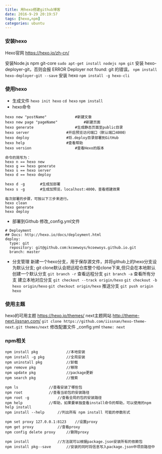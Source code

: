 ```yaml
---
title: 用hexo搭建github博客
date: 2016-9-29 20:19:57
tags: [hexo,npm]
categories: ubuntu
---
```



### 安装hexo
Hexo官网 https://hexo.io/zh-cn/

安装Node.js npm git-core
`sudo apt-get install nodejs npm git`
安装 hexo-deployer-git，否则会报 ERROR Deployer not found: git 的错误。
`npm install hexo-deployer-git --save`
安装 hexo
`npm install -g hexo-cli`
<!-- more -->

### 使用hexo
* 生成文件
`hexo init hexo`
`cd hexo`
`npm install`
* hexo命令
```
hexo new "postName"				#新建文章
hexo new page "pageName"			#新建页面
hexo generate					#生成静态页面至public目录
hexo server					#开启预览访问端口（默认端口4000）
hexo deploy					#将.deploy目录部署到GitHub
hexo help					#查看帮助
hexo version					#查看Hexo的版本

命令的简写为：
hexo n == hexo new
hexo g == hexo generate
hexo s == hexo server
hexo d == hexo deploy

hexo d -g		#生成加部署
hexo s -g		#生成加预览，localhost:4000，查看搭建效果

每次部署的步骤，可按以下三步来进行。
hexo clean
hexo generate
hexo deploy
```
* 部署到Github
修改_config.yml文件
```
# Deployment
## Docs: http://hexo.io/docs/deployment.html
deploy:
  type: git
  repository: git@github.com:kcoewoys/kcoewoys.github.io.git
  branch: master
```
* 分支管理
新建一个hexo分支，用于保存源文件，并将github上的hexo分支设为默认分支;
git clone默认会把远程仓库整个给clone下来,但只会在本地默认创建一个默认分支
`git branch -r`    查看远程分支
`git branch -a`    查看所有分支
建立本地对应分支
`git checkout --track origin/hexo`
`git checkout -b hexo origin/hexo`
`git checkout origin/hexo`
推送分支
`git push origin hexo`

### 使用主题
hexo的可用主题 https://hexo.io/themes/
next主题网站 http://theme-next.iissnan.com/
`git clone https://github.com/iissnan/hexo-theme-next.git themes/next`
修改配置文件 _config.yml
`theme: next`

### npm相关
```
npm install pkg 			//本地安装
npm install -g pkg 			//全局安装
npm uninstall pkg 			//卸载
npm remove pkg 				//移除
npm update pkg 				//package更新
npm search pkg 				//搜索

npm ls				//查看安装了哪些包
npm root 			//查看当前包的安装路径
npm root -g 			//查看全局的包的安装路径
npm help 			//帮助，如果要单独查看install命令的帮助，可以使用的npm help install
npm install --help 		//列出所有 npm install 可能的参数形式

npm set proxy 127.0.0.1:8123 	//设置proxy
npm get proxy 			//查看proxy
npm config delete proxy		//删除proxy

npm install 			//方法就可以根据package.json安装所有的依赖包
npm install pkg--save 		//安装的同时将信息写入package.json中项目路径中
```
